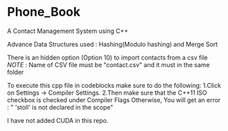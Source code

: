 # Phone_Book
A Contact Management System using C++

Advance Data Structures used : Hashing(Modulo hashing) and Merge Sort

There is an hidden option (Option 10) to import contacts from a csv file 
*NOTE* : Name of CSV file must be "contact.csv" and it must in the same folder

To execute this cpp file in codeblocks make sure to do the following: 
    1.Click on Settings -> Compiler Settings. 
    2.Then make sure that the C++11 ISO checkbox is checked under Compiler Flags
    Otherwise, You will get an error : " 'stoll' is not declared in the scope"

I have not added CUDA in this repo.